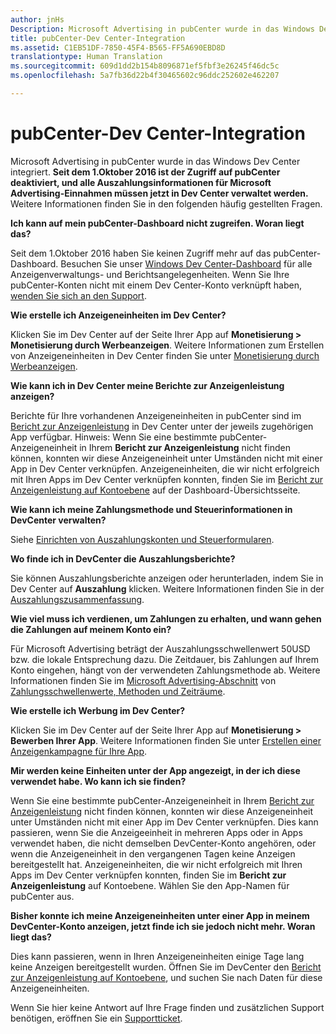 ```yaml
---
author: jnHs
Description: Microsoft Advertising in pubCenter wurde in das Windows Dev Center integriert.
title: pubCenter-Dev Center-Integration
ms.assetid: C1EB51DF-7850-45F4-B565-FF5A690EBD8D
translationtype: Human Translation
ms.sourcegitcommit: 609d1dd2b154b8096871ef5fbf3e26245f46dc5c
ms.openlocfilehash: 5a7fb36d22b4f30465602c96ddc252602e462207

---
```


# pubCenter-Dev Center-Integration

Microsoft Advertising in pubCenter wurde in das Windows Dev Center integriert. **Seit dem 1.Oktober 2016 ist der Zugriff auf pubCenter deaktiviert, und alle Auszahlungsinformationen für Microsoft Advertising-Einnahmen müssen jetzt in Dev Center verwaltet werden.** Weitere Informationen finden Sie in den folgenden häufig gestellten Fragen.

**Ich kann auf mein pubCenter-Dashboard nicht zugreifen. Woran liegt das?**

Seit dem 1.Oktober 2016 haben Sie keinen Zugriff mehr auf das pubCenter-Dashboard. Besuchen Sie unser [Windows Dev Center-Dashboard](https://developer.microsoft.com/dashboard/apps/overview) für alle Anzeigenverwaltungs- und Berichtsangelegenheiten. Wenn Sie Ihre pubCenter-Konten nicht mit einem Dev Center-Konto verknüpft haben, [wenden Sie sich an den Support](http://go.microsoft.com/fwlink/?LinkId=393643).

**Wie erstelle ich Anzeigeneinheiten im Dev Center?**

Klicken Sie im Dev Center auf der Seite Ihrer App auf **Monetisierung > Monetisierung durch Werbeanzeigen**. Weitere Informationen zum Erstellen von Anzeigeneinheiten in Dev Center finden Sie unter [Monetisierung durch Werbeanzeigen](monetize-with-ads.md).

**Wie kann ich in Dev Center meine Berichte zur Anzeigenleistung anzeigen?**

Berichte für Ihre vorhandenen Anzeigeneinheiten in pubCenter sind im [Bericht zur Anzeigenleistung](advertising-performance-report.md) in Dev Center unter der jeweils zugehörigen App verfügbar. Hinweis: Wenn Sie eine bestimmte pubCenter-Anzeigeneinheit in Ihrem **Bericht zur Anzeigenleistung** nicht finden können, konnten wir diese Anzeigeneinheit unter Umständen nicht mit einer App in Dev Center verknüpfen. Anzeigeneinheiten, die wir nicht erfolgreich mit Ihren Apps im Dev Center verknüpfen konnten, finden Sie im [Bericht zur Anzeigenleistung auf Kontoebene](advertising-performance-report.md#account-level-advertising-performance-report) auf der Dashboard-Übersichtsseite. 

**Wie kann ich meine Zahlungsmethode und Steuerinformationen in DevCenter verwalten?**

Siehe [Einrichten von Auszahlungskonten und Steuerformularen](setting-up-your-payout-account-and-tax-forms.md).

**Wo finde ich in DevCenter die Auszahlungsberichte?**

Sie können Auszahlungsberichte anzeigen oder herunterladen, indem Sie in Dev Center auf **Auszahlung** klicken. Weitere Informationen finden Sie in der [Auszahlungszusammenfassung](payout-summary.md).

**Wie viel muss ich verdienen, um Zahlungen zu erhalten, und wann gehen die Zahlungen auf meinem Konto ein?**

Für Microsoft Advertising beträgt der Auszahlungsschwellenwert 50USD bzw. die lokale Entsprechung dazu. Die Zeitdauer, bis Zahlungen auf Ihrem Konto eingehen, hängt von der verwendeten Zahlungsmethode ab. Weitere Informationen finden Sie im [Microsoft Advertising-Abschnitt](payment-thresholds-methods-and-timeframes.md#microsoft-advertising) von [Zahlungsschwellenwerte, Methoden und Zeiträume](payment-thresholds-methods-and-timeframes.md).

**Wie erstelle ich Werbung im Dev Center?**

Klicken Sie im Dev Center auf der Seite Ihrer App auf **Monetisierung > Bewerben Ihrer App**. Weitere Informationen finden Sie unter [Erstellen einer Anzeigenkampagne für Ihre App](create-an-ad-campaign-for-your-app.md).

**Mir werden keine Einheiten unter der App angezeigt, in der ich diese verwendet habe. Wo kann ich sie finden?**

Wenn Sie eine bestimmte pubCenter-Anzeigeneinheit in Ihrem [Bericht zur Anzeigenleistung](advertising-performance-report.md) nicht finden können, konnten wir diese Anzeigeneinheit unter Umständen nicht mit einer App im Dev Center verknüpfen. Dies kann passieren, wenn Sie die Anzeigeeinheit in mehreren Apps oder in Apps verwendet haben, die nicht demselben DevCenter-Konto angehören, oder wenn die Anzeigeneinheit in den vergangenen Tagen keine Anzeigen bereitgestellt hat. Anzeigeneinheiten, die wir nicht erfolgreich mit Ihren Apps im Dev Center verknüpfen konnten, finden Sie im **Bericht zur Anzeigenleistung** auf Kontoebene. Wählen Sie den App-Namen für pubCenter aus. 

**Bisher konnte ich meine Anzeigeneinheiten unter einer App in meinem DevCenter-Konto anzeigen, jetzt finde ich sie jedoch nicht mehr. Woran liegt das?**

Dies kann passieren, wenn in Ihren Anzeigeneinheiten einige Tage lang keine Anzeigen bereitgestellt wurden. Öffnen Sie im DevCenter den [Bericht zur Anzeigenleistung auf Kontoebene](advertising-performance-report.md#account-level-advertising-performance-report), und suchen Sie nach Daten für diese Anzeigeneinheiten.

Wenn Sie hier keine Antwort auf Ihre Frage finden und zusätzlichen Support benötigen, eröffnen Sie ein [Supportticket](http://go.microsoft.com/fwlink/p/?LinkId=733342).



 



<!--HONumber=Nov16_HO1-->


